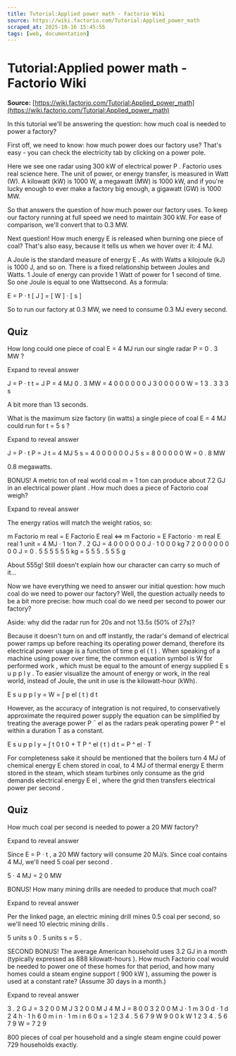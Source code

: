 ```yaml
---
title: Tutorial:Applied power math - Factorio Wiki
source: https://wiki.factorio.com/Tutorial:Applied_power_math
scraped_at: 2025-10-16 15:45:55
tags: [web, documentation]
---
```


# Tutorial:Applied power math - Factorio Wiki

**Source:** [https://wiki.factorio.com/Tutorial:Applied_power_math](https://wiki.factorio.com/Tutorial:Applied_power_math)

In this tutorial we'll be answering the question: how much coal is needed to power a factory?

First off, we need to know: how much power does our factory use? That's easy - you can check the electricity tab by clicking on a power pole.

Here we see one radar using 300 kW of electrical power P . Factorio uses real science here. The unit of power, or energy transfer, is measured in Watt (W). A kilowatt (kW) is 1000 W, a megawatt (MW) is 1000 kW, and if you're lucky enough to ever make a factory big enough, a gigawatt (GW) is 1000 MW.

So that answers the question of how much power our factory uses. To keep our factory running at full speed we need to maintain 300 kW. For ease of comparison, we'll convert that to 0.3 MW.

Next question! How much energy E is released when burning one piece of coal? That's also easy, because it tells us when we hover over it: 4 MJ.

A Joule is the standard measure of energy E . As with Watts a kilojoule (kJ) is 1000 J, and so on. There is a fixed relationship between Joules and Watts. 1 Joule of energy can provide 1 Watt of power for 1 second of time. So one Joule is equal to one Wattsecond.
As a formula:

E = P ⋅ t [ J ] = [ W ] ⋅ [ s ]

So to run our factory at 0.3 MW, we need to consume 0.3 MJ every second.

## Quiz

How long could one piece of coal E = 4 MJ run
our single radar P = 0 . 3 MW ?

Expand to reveal answer

J = P ⋅ t t = J P = 4 MJ 0 . 3 MW = 4 0 0 0 0 0 0 J 3 0 0 0 0 0 W = 1 3 . 3 3 3 s

A bit more than 13 seconds.

What is the maximum size factory (in watts)
a single piece of coal E = 4 MJ could run for t = 5 s ?

Expand to reveal answer

J = P ⋅ t P = J t = 4 MJ 5 s = 4 0 0 0 0 0 0 J 5 s = 8 0 0 0 0 0 W = 0 . 8 MW

0.8 megawatts.

BONUS! A metric ton of real world coal m = 1 ton can produce about 7.2 GJ in an electrical power plant . How much does a piece of Factorio coal weigh?

Expand to reveal answer

The energy ratios will match the weight ratios, so:

m Factorio m real = E Factorio E real ⇔ m Factorio = E Factorio ⋅ m real E real 1 unit = 4 MJ ⋅ 1 ton 7 . 2 GJ = 4 0 0 0 0 0 0 J ⋅ 1 0 0 0 kg 7 2 0 0 0 0 0 0 0 0 J = 0 . 5 5 5 5 5 5 kg = 5 5 5 . 5 5 5 g

About 555g! Still doesn't explain how our character can carry so much of it...

Now we have everything we need to answer our initial question: how much coal do we need to power our factory? Well, the question actually needs to be a bit more precise: how much coal do we need per second to power our factory?

Aside: why did the radar run for 20s and not 13.5s (50% of 27s)?

Because it doesn't turn on and off instantly, the radar's demand of electrical power ramps up before reaching its operating power demand, therefore its electrical power usage is a function of time p el ( t ) . When speaking of a machine using power over time, the common equation symbol is W for performed work , which must be equal to the amount of energy supplied E s u p p l y . To easier visualize the amount of energy or work, in the real world, instead of Joule, the unit in use is the kilowatt-hour (kWh).

E s u p p l y = W = ∫ p el ( t ) d t

However, as the accuracy of integration is not required, to conservatively approximate the required power supply the equation can be simplified by treating the average power P ¯ el as the radars peak operating power P ^ el within a duration T as a constant.

E s u p p l y = ∫ t 0 t 0 + T P ^ el ( t ) d t = P ^ el ⋅ T

For completeness sake it should be mentioned that the boilers turn 4 MJ of chemical energy E chem stored in coal, to 4 MJ of thermal energy E therm stored in the steam, which steam turbines only consume as the grid demands electrical energy E el , where the grid then transfers electrical power per second .

## Quiz

How much coal per second is needed to power a 20 MW factory?

Expand to reveal answer

Since E = P ⋅ t , a 20 MW factory will consume 20 MJ/s. Since coal contains 4 MJ, we'll need 5 coal per second .

5 ⋅ 4 MJ = 2 0 MW

BONUS! How many mining drills are needed to produce that much coal?

Expand to reveal answer

Per the linked page, an electric mining drill mines 0.5 coal per second, so we'll need 10 electric mining drills .

5 units s 0 . 5 units s = 5 .

SECOND BONUS! The average American household uses 3.2 GJ in a month (typically expressed as 888 kilowatt-hours ). How much Factorio coal would be needed to power one of these homes for that period, and how many homes could a steam engine support ( 900 kW ), assuming the power is used at a constant rate? (Assume 30 days in a month.)

Expand to reveal answer

3 . 2 G J = 3 2 0 0 M J 3 2 0 0 M J 4 M J = 8 0 0 3 2 0 0 M J ⋅ 1 m 3 0 d ⋅ 1 d 2 4 h ⋅ 1 h 6 0 m i n ⋅ 1 m i n 6 0 s = 1 2 3 4 . 5 6 7 9 W 9 0 0 k W 1 2 3 4 . 5 6 7 9 W = 7 2 9

800 pieces of coal per household and a single steam engine could power 729 households exactly.

